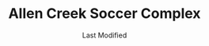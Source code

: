 ---
layout: location-page
date: Last Modified
description: "Local COVID-19 testing is available at Allen Creek Soccer Complex in Gainesville, Georgia, USA."
permalink: "locations/georgia/gainesville/allen-creek-soccer-complex/"
tags:
  - locations
  - georgia
title: Allen Creek Soccer Complex
uniqueName: allen-creek-soccer-complex
state: Georgia
stateAbbr: GA
hood: "Gainesville"
address: "2500 Allen Creek Rd"
city: "Gainesville"
zip: "30507"
zipsNearby: "30732 30734 37317 37326 28775 28902 28903 28904 28905 28906 28763 28909 29643 29658 29664 29665 29675 29672 29678 29679 29689 29691 29693 29696 30101 30102 30103 30004 30005 30009 30022 30023 30510 30619 30601 30602 30603 30604 30605 30606 30607 30608 30609 30612 30301 30302 30303 30304 30305 30306 30307 30308 30309 30310 30311 30312 30313 30314 30315 30316 30317 30318 30319 30320 30321 30322 30324 30325 30326 30327 30328 30329 30330 30331 30332 30333 30334 30336 30337 30338 30339 30340 30341 30342 30343 30344 30345 30346 30348 30349 30350 30353 30354 30355 30356 30357 30358 30359 30360 30361 30362 30363 30364 30366 30368 30369 30370 30371 30374 30375 30377 30378 30380 30384 30385 30388 30392 30394 30396 30398 31106 31107 31119 31126 31131 31136 31139 31141 31145 31146 31150 31156 31192 31193 31195 31196 39901 30011 30106 30168 30002 30511 30107 30620 30621 30512 30514 30513 30622 30623 30516 30624 30517 30625 30515 30518 30519 30520 30114 30115 30169 30627 30521 30120 30121 30123 30522 30111 30523 30021 30525 30527 30528 30628 30629 30529 30530 30599 30288 30012 30013 30094 30531 30014 30015 30016 30630 30028 30040 30041 30019 30533 30597 30633 30534 30030 30031 30032 30033 30034 30035 30036 30037 30535 30544 30634 30537 30026 30029 30095 30096 30097 30098 30099 30538 30539 30635 30294 30536 30540 30137 30541 30139 30638 30542 30297 30298 30639 30501 30503 30504 30506 30507 30543 30641 30017 30643 30545 30546 30645 30141 30142 30547 30548 30646 30647 30143 30549 30018 30236 30237 30238 30144 30152 30156 30160 31144 30552 30553 30042 30043 30044 30045 30046 30049 30146 30648 30047 30048 30122 30038 30058 30052 30554 30555 30252 30253 30126 30650 30055 30148 30006 30007 30008 30060 30061 30062 30063 30064 30065 30066 30067 30068 30069 30090 30557 30558 30559 30655 30656 30560 30260 30287 30562 30563 30564 30151 30056 30565 30003 30010 30071 30091 30092 30093 30502 30566 30054 30567 30072 30070 30127 30568 30074 30272 30273 30274 30296 30075 30076 30077 30662 30663 30171 30571 30079 30080 30081 30082 30039 30078 30025 30666 30667 30671 30281 30083 30086 30087 30088 30572 30024 30175 30573 30575 30177 30576 30577 30598 30084 30085 30580 30183 30677 30184 30581 30680 30683 30188 30189 30582 30073 30347 30376 30379 30386 30387 30389 30390 30399 30596 31120 31191 31197 31198 31199" 
mapUrl: "http://maps.apple.com/?q=Allen+Creek+Soccer+Complex&address=2500+Allen+Creek+Rd,Gainesville,Georgia,30507"
locationType: Drive-thru
phone: "770-531-5600"
website: "https://dph.georgia.gov/locations/allen-creek-soccer-complex"
onlineBooking: undefined
closed: undefined
closedUpdate: June 30th, 2020
notes: "By appointment only."
days: Weekdays
hours: 8:30AM-5PM
altDays: Saturdays
altHours: 9AM-Noon
ctaMessage: Learn more
ctaUrl: "https://dph.georgia.gov/locations/allen-creek-soccer-complex"
---